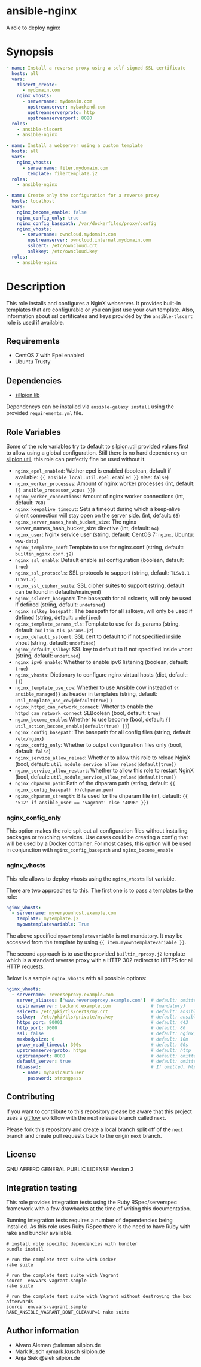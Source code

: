 # ansible-nginx

A role to deploy nginx

# Synopsis

```yaml
- name: Install a reverse proxy using a self-signed SSL certificate
  hosts: all
  vars:
    tlscert_create:
      - mydomain.com
    nginx_vhosts:
      - servername: mydomain.com
        upstreamserver: mybackend.com
        upstreamserverproto: http
        upstreamserverport: 8080
  roles:
    - ansible-tlscert
    - ansible-nginx
```

```yaml
- name: Install a webserver using a custom template
  hosts: all
  vars:
    nginx_vhosts:
      - servername: filer.mydomain.com
        template: filertemplate.j2
  roles:
    - ansible-nginx
```

```yaml
- name: Create only the configuration for a reverse proxy
  hosts: localhost
  vars:
    nginx_become_enable: false
    nginx_config_only: true
    nginx_config_basepath: /var/dockerfiles/proxy/config
    nginx_vhosts:
      - servername: owncloud.mydomain.com
        upstreamserver: owncloud.internal.mydomain.com
        sslcert: /etc/owncloud.crt
        sslkkey: /etc/owncloud.key
  roles:
    - ansible-nginx
```

# Description

This role installs and configures a NginX webserver. It provides built-in templates that are configurable or
you can just use your own template. Also, information about ssl certificates and keys provided by the
``ansible-tlscert`` role is used if available.

## Requirements

* CentOS 7 with Epel enabled
* Ubuntu Trusty

## Dependencies

* [sillpion.lib](https://github.com/silpion/ansible-lib)

Dependencys can be installed via ``ansible-galaxy install`` using the provided ``requirements.yml`` file.

## Role Variables

Some of the role variables try to default to [silpion.util][1] provided values first to allow using a global configuration.
Still there is no hard dependency on [silpion.util][1], this role can perfectly fine be used without it.

* ``nginx_epel_enabled``: Wether epel is enabled (boolean, default if available: ``{{ ansible_local.util.epel.enabled }}`` else: ``false``)
* ``nginx_worker_processes``: Amount of nginx worker processes (int, default: ``{{ ansible_processor_vcpus }}``)
* ``nginx_worker_connections``: Amount of nginx worker connections (int, default: ``768``)
* ``nginx_keepalive_timeout``: Sets a timeout during which a keep-alive client connection will stay open on the server side.  (int, default: ``65``)
* ``nginx_server_names_hash_bucket_size``: The nginx server_names_hash_bucket_size directive (int, default: ``64``)
* ``nginx_user``: Nginx service user (string, default: CentOS 7: ``nginx``, Ubuntu: ``www-data``)
* ``nginx_template_conf``: Template to use for nginx.conf (string, default: ``builtin_nginx.conf.j2``)
* ``nginx_ssl_enable``: Default enable ssl configuration (boolean, default: ``true``)
* ``nginx_ssl_protocols``: SSL protocols to support (string, default: ``TLSv1.1 TLSv1.2``)
* ``nginx_ssl_cipher_suite``: SSL cipher suites to support (string, default can be found in defaults/main.yml)
* ``nginx_sslcert_basepath``: The basepath for all sslcerts, will only be used if defined (string, default: ``undefined``)
* ``nginx_sslkey_basepath``: The basepath for all sslkeys, will only be used if defined (string, default: ``undefined``)
* ``nginx_template_params_tls``: Template to use for tls_params (string, default: ``builtin_tls_params.j2``)
* ``nginx_default_sslcert``: SSL cert to default to if not specified inside vhost (string, default: ``undefined``)
* ``nginx_default_sslkey``: SSL key to default to if not specified inside vhost (string, default: ``undefined``)
* ``nginx_ipv6_enable``: Whether to enable ipv6 listening (boolean, default: ``true``)
* ``nginx_vhosts``: Dictionary to configure nginx virtual hosts (dict, default: ``[]``)
* ``nginx_template_use_cow``: Whether to use Ansible cow instead of ``{{ ansible_managed}}`` as header in templates (string, default: ``util_template_use_cow|default(true)`` )
* ``nginx_httpd_can_network_connect``: Wheter to enable the ``httpd_can_network_connect`` SEBoolean (bool, default: ``true``)
* ``nginx_become_enable``: Whether to use become (bool, default: ``{{ util_action_become_enable|default(true) }}``)
* ``nginx_config_basepath``: The basepath for all config files (string, default: ``/etc/nginx``)
* ``nginx_config_only``: Whether to output configuration files only (bool, default: ``false``)
* ``nginx_service_allow_reload``: Whether to allow this role to reload NginX (bool, default: ``util_module_service_allow_reload|default(true)``)
* ``nginx_service_allow_restart``: Whether to allow this role to restart NginX (bool, default: ``util_module_service_allow_reload|default(true)``)
* ``nginx_dhparam_path``: Path of the dhparam path (string, default: ``{{ nginx_config_basepath }}/dhparam.pem``)
* ``nginx_dhparam_strength``: Bits used for the dhparam file (int, default: ``{{ '512' if ansible_user == 'vagrant' else '4096' }}``)

### nginx_config_only

This option makes the role spit out all configuration files without installing packages or touching services.
Use cases could be creating a config that will be used by a Docker container.
For most cases, this option will be used in conjunction with ``nginx_config_basepath`` and ``nginx_become_enable``

### nginx_vhosts

This role allows to deploy vhosts using the ``nginx_vhosts`` list variable.

There are two approaches to this. The first one is to pass a templates to the role:

```yaml
nginx_vhosts:
  - servername: myveryownhost.example.com
    template: mytemplate.j2
    myowntemplatevariable: True
```

The above specified ``myowntemplatevariable`` is not mandatory. It may be accessed
from the template by using ``{{ item.myowntemplatevariable }}``.

The second approach is to use the provided ``builtin_rproxy.j2`` template which is
a standard reverse proxy with a HTTP 302 redirect to HTTPS for all HTTP requests.

Below is a sample ``nginx_vhosts`` with all possible options:

```yaml
nginx_vhosts:
  - servername: reverseproxy.example.com
    server_aliases: ["www.reverseproxy.example.com"]  # default: omitted
    upstreamserver: backend.example.com               # (mandatory)
    sslcert: /etc/pki/tls/certs/my.crt                # default: ansible_local['tlscert']['certs'][item['servername']]['crt']|default(nginx_default_sslcert)
    sslkey:  /etc/pki/tls/private/my.key              # default: ansible_local['tlscert']['certs'][item['servername']]['key']|default(nginx_default_sslkey)
    https_port: 90001                                 # default: 443
    http_port: 9000                                   # default: 80
    ssl: false                                        # default: nginx_ssl_enable
    maxbodysize: 0                                    # default: 10m
    proxy_read_timeout: 300s                          # default: 60s
    upstreamserverproto: https                        # default: http
    upstreamport: 8080                                # default: omitted
    default_server: true                              # default: omitted
    htpasswd:                                         # If omitted, htpasswd wont get configured
      - name: mybasicauthuser
        password: strongpass
```

## Contributing

If you want to contribute to this repository please be aware that this
project uses a [gitflow](http://nvie.com/posts/a-successful-git-branching-model/)
workflow with the next release branch called ``next``.

Please fork this repository and create a local branch split off of the ``next``
branch and create pull requests back to the origin ``next`` branch.

## License

GNU AFFERO GENERAL PUBLIC LICENSE Version 3

## Integration testing

This role provides integration tests using the Ruby RSpec/serverspec framework
with a few drawbacks at the time of writing this documentation.

Running integration tests requires a number of dependencies being
installed. As this role uses Ruby RSpec there is the need to have
Ruby with rake and bundler available.

    # install role specific dependencies with bundler
    bundle install

<!-- -->

    # run the complete test suite with Docker
    rake suite

<!-- -->

    # run the complete test suite with Vagrant
    source  envvars-vagrant.sample
    rake suite

    # run the complete test suite with Vagrant without destroying the box afterwards
    source  envvars-vagrant.sample
    RAKE_ANSIBLE_VAGRANT_DONT_CLEANUP=1 rake suite


## Author information

* Alvaro Aleman @aleman silpion.de
* Mark Kusch @mark.kusch silpion.de
* Anja Siek @siek silpion.de

[1]: https://github.com/silpion/ansible-util


<!-- vim: set nofen ts=4 sw=4 et: -->
